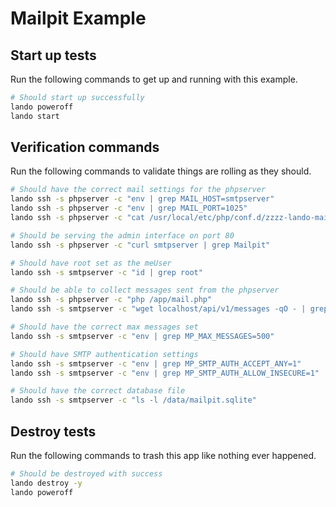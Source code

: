 Mailpit Example
===============


Start up tests
--------------

Run the following commands to get up and running with this example.

```bash
# Should start up successfully
lando poweroff
lando start
```

Verification commands
---------------------

Run the following commands to validate things are rolling as they should.

```bash
# Should have the correct mail settings for the phpserver
lando ssh -s phpserver -c "env | grep MAIL_HOST=smtpserver"
lando ssh -s phpserver -c "env | grep MAIL_PORT=1025"
lando ssh -s phpserver -c "cat /usr/local/etc/php/conf.d/zzzz-lando-mailpit.ini | grep sendmailpit"

# Should be serving the admin interface on port 80
lando ssh -s phpserver -c "curl smtpserver | grep Mailpit"

# Should have root set as the meUser
lando ssh -s smtpserver -c "id | grep root"

# Should be able to collect messages sent from the phpserver
lando ssh -s phpserver -c "php /app/mail.php"
lando ssh -s smtpserver -c "wget localhost/api/v1/messages -qO - | grep recipient@example.com"

# Should have the correct max messages set
lando ssh -s smtpserver -c "env | grep MP_MAX_MESSAGES=500"

# Should have SMTP authentication settings
lando ssh -s smtpserver -c "env | grep MP_SMTP_AUTH_ACCEPT_ANY=1"
lando ssh -s smtpserver -c "env | grep MP_SMTP_AUTH_ALLOW_INSECURE=1"

# Should have the correct database file
lando ssh -s smtpserver -c "ls -l /data/mailpit.sqlite"
```

Destroy tests
-------------

Run the following commands to trash this app like nothing ever happened.

```bash
# Should be destroyed with success
lando destroy -y
lando poweroff
```
